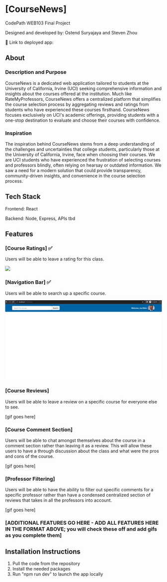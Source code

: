 # [CourseNews]

CodePath WEB103 Final Project

Designed and developed by: Ostend Suryajaya and Steven Zhou

🔗 Link to deployed app:

## About

### Description and Purpose

CourseNews is a dedicated web application tailored to students at the University of California, Irvine (UCI) seeking comprehensive information and insights about the courses offered at the institution. Much like RateMyProfessors, CourseNews offers a centralized platform that simplifies the course selection process by aggregating reviews and ratings from students who have experienced these courses firsthand. CourseNews focuses exclusively on UCI's academic offerings, providing students with a one-stop destination to evaluate and choose their courses with confidence.

### Inspiration

The inspiration behind CourseNews stems from a deep understanding of the challenges and uncertainties that college students, particularly those at the University of California, Irvine, face when choosing their courses. We are UCI students who have experienced the frustration of selecting courses and professors blindly, often relying on hearsay or outdated information. We saw a need for a modern solution that could provide transparency, community-driven insights, and convenience in the course selection process.

## Tech Stack

Frontend: React

Backend: Node, Express, APIs tbd

## Features

### [Course Ratings] ✅

Users will be able to leave a rating for this class.

<img src="https://imgur.com/XUwW2N8.gif"/>

### [Navigation Bar] ✅

Users will be able to search up a specific course. 

<img src="./app/client/src/assets/web103-capstone-navbar.gif"/>

### [Course Reviews]

Users will be able to leave a review on a specific course for everyone else to see.

[gif goes here]

### [Course Comment Section]

Users will be able to chat amongst themselves about the course in a comment section rather than leaving it as a review. This will allow these users to have a through discussion about the class and what were the pros and cons of the course.

[gif goes here]


### [Professor Filtering]

Users will be able to have the ability to filter out specific comments for a specific professor rather than have a condensed centralized section of reviews that takes in all the professors into account.

[gif goes here]

### [ADDITIONAL FEATURES GO HERE - ADD ALL FEATURES HERE IN THE FORMAT ABOVE; you will check these off and add gifs as you complete them]

## Installation Instructions

1. Pull the code from the repository
2. Install the needed packages
3. Run "npm run dev" to launch the app locally
